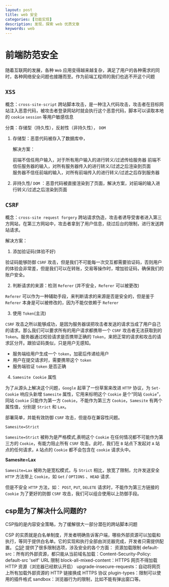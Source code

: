 ```yaml
---
layout: post
title: web 安全
categories: [功能实现]
description: 发现，探索 web 优质文章
keywords: web
---
```


# 前端防范安全

随着互联网的发展，各种 `Web` 应用变得越来越复杂，满足了用户的各种需求的同时，各种网络安全问题也接踵而至。作为前端工程师的我们也逃不开这个问题

## `XSS`

概念：`cross-site-script` 跨站脚本攻击，是一种注入代码攻击，攻击者在目标网站注入恶意代码，被攻击者登录网站时就会执行这个恶意代码，脚本可以读取本地的 `cookie` `session` 等用户敏感信息

分类：存储型（持久性），反射性（非持久性）， `DOM`

1. 存储型：恶意代码被存入了数据库中，

   解决方案：

   前端不信任用户输入，对于所有用户输入的进行转义/过滤传给服务器
   前端不信任服务器的输入，对所有服务器传入的进行转义/过滤之后渲染到页面  
   服务器不信任前端的输入，对所有前端传入的进行转义/过滤之后存到服务器

2. 非持久性/ `DOM` ：恶意代码被直接渲染到了页面，解决方案，对前端的输入进行转义/过滤之后渲染到页面

## `CSRF`

概念：`cross-site request forgery` 跨站请求伪造，攻击者诱导受害者进入第三方网站，在第三方网站中，攻击者拿到了用户信息，绕过后台的限制，进行发送跨站请求。

解决方案：

1. 添加验证码(体验不好)

验证码能够防御 `CSRF` 攻击，但是我们不可能每一次交互都需要验证码，否则用户的体验会非常差，但是我们可以在转账，交易等操作时，增加验证码，确保我们的账户安全。

2. 判断请求的来源：检测 `Referer` (并不安全，`Referer` 可以被更改)

`Referer` 可以作为一种辅助手段，来判断请求的来源是否是安全的，但是鉴于 `Referer` 本身是可以被修改的，因为不能仅依赖于 `Referer`

3. 使用 `Token`(主流)

`CSRF` 攻击之所以能够成功，是因为服务器误把攻击者发送的请求当成了用户自己的请求。那么我们可以要求所有的用户请求都携带一个 `CSRF` 攻击者无法获取到的 `Token`。服务器通过校验请求是否携带正确的 `Token`，来把正常的请求和攻击的请求区分开。跟验证码类似，只是用户无感知。

- 服务端给用户生成一个 `token`，加密后传递给用户
- 用户在提交请求时，需要携带这个 `token`
- 服务端验证 `token` 是否正确

4. `Samesite Cookie` 属性

为了从源头上解决这个问题，`Google` 起草了一份草案来改进 `HTTP` 协议，为 `Set-Cookie` 响应头新增 `Samesite` 属性，它用来标明这个 `Cookie` 是个“同站 `Cookie`”，同站 `Cookie` 只能作为第一方 `Cookie`，不能作为第三方 `Cookie`，`Samesite` 有两个属性值，分别是 `Strict` 和 `Lax`。

部署简单，并能有效防御 `CSRF` 攻击，但是存在兼容性问题。

`Samesite=Strict`

`Samesite=Strict` 被称为是严格模式,表明这个 `Cookie` 在任何情况都不可能作为第三方的 `Cookie`，有能力阻止所有 `CSRF` 攻击。此时，我们在 `B` 站点下发起对 `A` 站点的任何请求，`A` 站点的 `Cookie` 都不会包含在 `cookie` 请求头中。

**Samesite=Lax**

`Samesite=Lax` 被称为是宽松模式，与 `Strict` 相比，放宽了限制，允许发送安全 `HTTP` 方法带上 `Cookie`，如 `Get` / `OPTIONS` 、`HEAD` 请求.

但是不安全 `HTTP` 方法，如： `POST`, `PUT`, `DELETE` 请求时，不能作为第三方链接的 `Cookie`
为了更好的防御 `CSRF` 攻击，我们可以组合使用以上防御手段。

## csp是为了解决什么问题的?
CSP指的是内容安全策略，为了缓解很大一部分潜在的跨站脚本问题

CSP 的实质就是白名单制度，开发者明确告诉客户端，哪些外部资源可以加载和执行，等同于提供白名单。它的实现和执行全部由浏览器完成，开发者只需提供配置。
[CSP](https://www.ruanyifeng.com/blog/2016/09/csp.html) 提供了很多限制选项，涉及安全的各个方面：
资源加载限制
default-src：所有的外部资源，都只能从当前域名加载：Content-Security-Policy: default-src 'self'
URL 限制
block-all-mixed-content：HTTPS 网页不得加载 HTTP 资源（浏览器已经默认开启）
upgrade-insecure-requests：自动将网页上所有加载外部资源的 HTTP 链接换成 HTTPS 协议
plugin-types：限制可以使用的插件格式
sandbox：浏览器行为的限制，比如不能有弹出窗口等。
